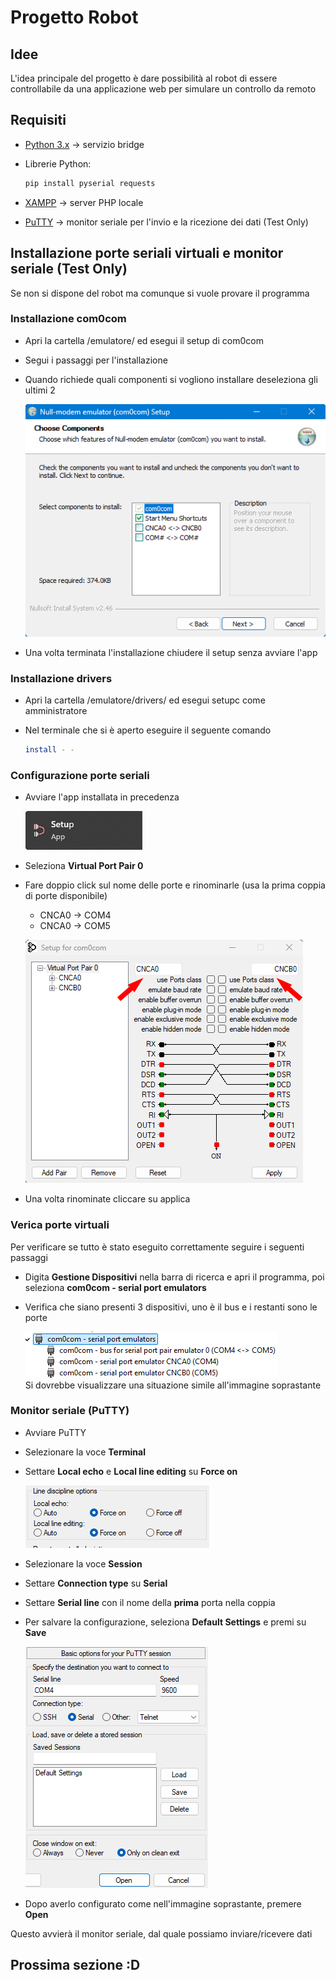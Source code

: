 # Progetto Robot

## Idee

L'idea principale del progetto è dare possibilità al robot di essere controllabile da una applicazione web per simulare un controllo da remoto

## Requisiti

- [Python 3.x](https://www.python.org/) → servizio bridge
- Librerie Python:

    ```bash
    pip install pyserial requests
    ```

- [XAMPP](https://www.apachefriends.org/it/index.html) → server PHP locale
- [PuTTY](https://apps.microsoft.com/detail/XPFNZKSKLBP7RJ?hl=it-IT&gl=IT&ocid=pdpshare) → monitor seriale per l'invio e la ricezione dei dati (Test Only)

## Installazione porte seriali virtuali e monitor seriale (Test Only)

Se non si dispone del robot ma comunque si vuole provare il programma

### Installazione com0com

- Apri la cartella /emulatore/ ed esegui il setup di com0com
- Segui i passaggi per l'installazione
- Quando richiede quali componenti si vogliono installare deseleziona gli ultimi 2

    ![Componenti](/assets/componenti.png)  

- Una volta terminata l'installazione chiudere il setup senza avviare l'app

### Installazione drivers

- Apri la cartella /emulatore/drivers/ ed esegui setupc come amministratore
- Nel terminale che si è aperto eseguire il seguente comando

    ```bash
    install - -
    ```

### Configurazione porte seriali

- Avviare l'app installata in precedenza

    ![App](/assets/app.png)

- Seleziona **Virtual Port Pair 0**
- Fare doppio click sul nome delle porte e rinominarle (usa la prima coppia di porte disponibile)
  - CNCA0 → COM4
  - CNCA0 → COM5

  ![Programma](/assets/programma.png)

- Una volta rinominate cliccare su applica

### Verica porte virtuali

Per verificare se tutto è stato eseguito correttamente seguire i seguenti passaggi

- Digita **Gestione Dispositivi** nella barra di ricerca e apri il programma, poi seleziona **com0com - serial port emulators**
- Verifica che siano presenti 3 dispositivi, uno è il bus e i restanti sono le porte

    ![Verifica](/assets/verifica.png)  
Si dovrebbe visualizzare una situazione simile all'immagine soprastante

### Monitor seriale (PuTTY)

- Avviare PuTTY
- Selezionare la voce **Terminal**
- Settare **Local echo** e **Local line editing** su **Force on**

    ![Terminale](/assets/terminale.png)  

- Selezionare la voce **Session**
- Settare **Connection type** su **Serial**
- Settare **Serial line** con il nome della **prima** porta nella coppia
- Per salvare la configurazione, seleziona **Default Settings** e premi su **Save**

    ![Sessione](/assets/sessione.png)  

- Dopo averlo configurato come nell'immagine soprastante, premere **Open**  

Questo avvierà il monitor seriale, dal quale possiamo inviare/ricevere dati

## Prossima sezione :D
